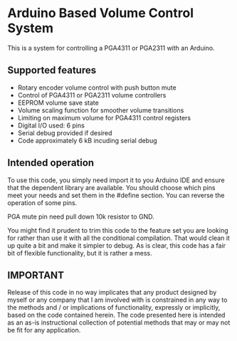 # Arduino Based Volume Control System

This is a system for controlling a PGA4311 or PGA2311 with an Arduino.
 

## Supported features

 * Rotary encoder volume control with push button mute
 * Control of PGA4311 or PGA2311 volume controllers
 * EEPROM volume save state
 * Volume scaling function for smoother volume transitions
 * Limiting on maximum volume for PGA4311 control registers
 * Digital I/O used: 6 pins
 * Serial debug provided if desired
 * Code approximately 6 kB incuding serial debug


## Intended operation

To use this code, you simply need import it to you
Arduino IDE and ensure that the dependent library
are available.  You should choose which pins meet your
needs and set them in the #define section.  You can
reverse the operation of some pins.

PGA mute pin need pull down 10k resistor to GND.

You might find it prudent to trim this code to the
feature set you are looking for rather than use
it with all the conditional compilation.  That would
clean it up quite a bit and make it simpler to debug.
As is clear, this code has a fair bit of flexible
functionality, but it is rather a mess.
 

## IMPORTANT
   
Release of this code in no way implicates that any 
product designed by myself or any company that I am
involved with is constrained in any way to the methods
and / or implications of functionality, expressly or
implicitly, based on the code contained herein.  The code
presented here is intended as an as-is instructional 
collection of potential methods that may or may not be
fit for any application.

